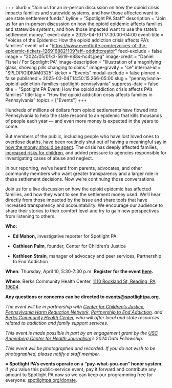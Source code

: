 +++
blurb = "Join us for an in-person discussion on how the opioid crisis impacts families and statewide systems, and how those affected want to use state settlement funds."
byline = "Spotlight PA Staff"
description = "Join us for an in-person discussion on how the opioid epidemic affects families and statewide systems, and how those impacted want to use the state’s settlement money."
event-date = 2025-04-10T17:30:00-04:00
event-title = "Voices of the Epidemic: How the opioid addiction crisis affects PA’s families"
event-url = "https://www.eventbrite.com/e/voices-of-the-epidemic-tickets-1269168821109?aff=oddtdtcreator"
feed-exclude = false
image = "2024/05/01k3-5619-n88s-hc4t.jpeg"
image-credit = "Daniel Fishel / For Spotlight PA"
image-description = "Illustration of a magnifying glass, showing pills changing to coins."
image-gravity = "ce"
internal-id = "SPLOPIOIDFAM0325"
kicker = "Events"
modal-exclude = false
pinned = false
published = 2025-03-04T14:50:15.266-05:00
slug = "pennsylvania-opioid-addiction-families-spotlight-pennsylvania"
suppress-date = false
title = "Spotlight PA Event: How the opioid addiction crisis affects PA’s families"
title-tag = "How the opioid addiction crisis affects families in Pennsylvania"
topics = ["Events"]
+++

Hundreds of millions of dollars from opioid settlements have flowed into Pennsylvania to help the state respond to an epidemic that kills thousands of people each year — and even more money is expected in the years to come.

But members of the public, including people who have lost loved ones to overdose deaths, have been routinely shut out of having a meaningful <a href="https://www.spotlightpa.org/news/2024/08/opioid-settlement-cash-public-comments-ignored/">say in how the money should be spent</a>. The crisis has deeply affected families, <a href="https://www.spotlightpa.org/news/2025/02/pennsylvania-child-welfare-crisis-opioid-settlement-funding/">increased risks for children</a>, and added pressure to agencies responsible for investigating cases of abuse and neglect.

In our reporting, we’ve heard from parents, advocates, and other community members who want greater transparency and a larger role in these settlement decisions. Now we’re continuing those conversations.

Join us for a live discussion on how the opioid epidemic has affected families, and how they want to see the settlement money used. We’ll hear directly from those impacted by the issue and share tools that have increased transparency and accountability. We encourage our audience to share their stories to their comfort level and try to gain new perspectives from listening to others.

<strong>Who:</strong>

- <strong>Ed Mahon,</strong> investigative reporter for Spotlight PA

- <strong>Cathleen Palm</strong>, founder, Center for Children’s Justice

- <strong>Kathleen Strain</strong>, manager of advocacy and peer services, Partnership to End Addiction

<strong>When</strong>: Thursday, April 10, 5:30-7:30 p.m. <strong>Register for the event </strong><a href="https://www.eventbrite.com/e/voices-of-the-epidemic-tickets-1269168821109?aff=oddtdtcreator"><strong>here</strong></a><strong>. </strong>

<strong>Where</strong>: Berks Community Health Center, <a href="https://www.google.com/maps/place/1110+Rockland+St+Reading+PA+19604-1501">1110 Rockland St, Reading, PA 19604</a>.

<strong>Any questions or concerns can be directed to </strong><a href="mailto:events@spotlightpa.org"><strong>events@spotlightpa.org</strong></a><strong>.</strong>

<em>The event will be in partnership with </em><a href="http://www.c4cj.org/"><em>Center for Children’s Justice</em></a><em>, </em><a href="https://www.pahrn.org/"><em>Pennsylvania Harm Reduction Network,</em></a><em> </em><a href="https://drugfree.org/"><em>Partnership to End Addiction</em></a><em>, and </em><a href="https://berkschc.net/"><em>Berks Community Health Center</em></a><em>, who will offer local and state resources related to addiction and family support services.</em>

<em>This event is made possible in part by an engagement grant by the </em><a href="https://centerforhealthjournalism.org/about-center"><em>USC Annenberg Center for Health Journalism</em></a><em>’s 2024 Data Fellowship.</em>

<em>This event will be photographed and recorded. If you do not wish to be photographed, please notify a staff member.</em>

<strong>» Spotlight PA’s events operate on a “pay-what-you-can” honor system.</strong> If you value this public-service event, pay it forward and contribute any amount to Spotlight PA now so we can keep our programming free for everyone: <a href="http://spotlightpa.org/donate">spotlightpa.org/donate</a>.

